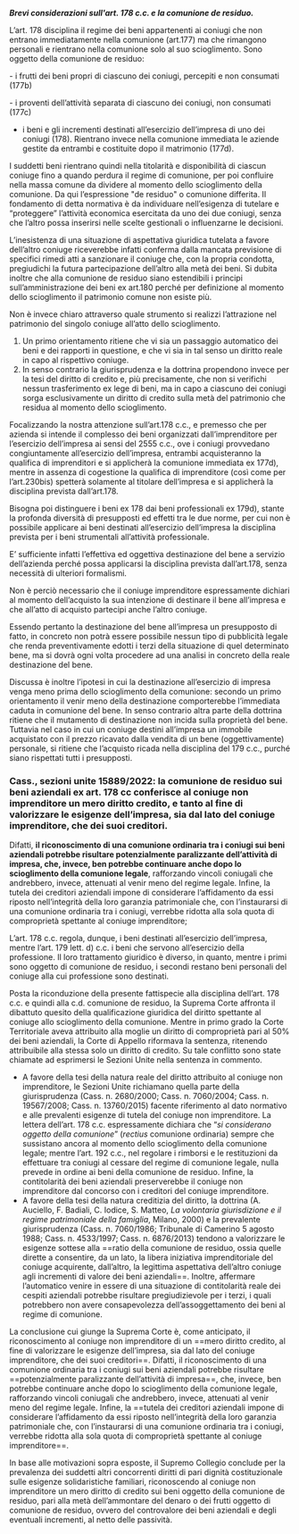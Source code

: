 **_Brevi considerazioni sull'art. 178 c.c. e la comunione de residuo._**

L’art. 178 disciplina il regime dei beni appartenenti ai coniugi che non entrano immediatamente nella comunione (art.177) ma che rimangono personali e rientrano nella comunione solo al suo scioglimento.
Sono oggetto della comunione de residuo:

- i frutti dei beni propri di ciascuno dei coniugi, percepiti e non consumati (177b)

- i proventi dell’attività separata di ciascuno dei coniugi, non consumati (177c)

- i beni e gli incrementi destinati all’esercizio dell’impresa di uno dei coniugi (178).
Rientrano invece nella comunione immediata le aziende gestite da entrambi e costituite dopo il matrimonio (177d).

I suddetti beni rientrano quindi nella titolarità e disponibilità di ciascun coniuge fino a quando perdura il regime di comunione, per poi confluire nella massa comune da dividere al momento dello scioglimento della comunione. Da qui l’espressione "de residuo" o comunione differita.
Il fondamento di detta normativa è da individuare nell’esigenza di tutelare e “proteggere” l’attività economica esercitata da uno dei due coniugi, senza che l’altro possa inserirsi nelle scelte gestionali o influenzarne le decisioni.

L’inesistenza di una situazione di aspettativa giuridica tutelata a favore dell’altro coniuge riceverebbe infatti conferma dalla mancata previsione di specifici rimedi atti a sanzionare il coniuge che, con la propria condotta, pregiudichi la futura partecipazione dell’altro alla metà dei beni.
Si dubita inoltre che alla comunione de residuo siano estendibili i principi sull’amministrazione dei beni ex art.180 perché per definizione al momento dello scioglimento il patrimonio comune non esiste più.


Non è invece chiaro attraverso quale strumento si realizzi l’attrazione nel patrimonio del singolo coniuge all’atto dello scioglimento.

1. Un primo orientamento ritiene che vi sia un passaggio automatico dei beni e dei rapporti in questione, e che vi sia in tal senso un diritto reale in capo al rispettivo coniuge.
2. In senso contrario la giurisprudenza e la dottrina propendono invece per la tesi del diritto di credito e, più precisamente, che non si verifichi nessun trasferimento ex lege di beni, ma in capo a ciascuno dei coniugi sorga esclusivamente un diritto di credito sulla metà del patrimonio che residua al momento dello scioglimento.

Focalizzando la nostra attenzione sull’art.178 c.c., e premesso che per azienda si intende il complesso dei beni organizzati dall’imprenditore per l’esercizio dell’impresa ai sensi del 2555 c.c., ove i coniugi provvedano congiuntamente all’esercizio dell’impresa, entrambi acquisteranno la qualifica di imprenditori e si applicherà la comunione immediata ex 177d), mentre in assenza di cogestione la qualifica di imprenditore (così come per l’art.230bis) spetterà solamente al titolare dell’impresa e si applicherà la disciplina prevista dall’art.178.

Bisogna poi distinguere i beni ex 178 dai beni professionali ex 179d), stante la profonda diversità di presupposti ed effetti tra le due norme, per cui non è possibile applicare ai beni destinati all’esercizio dell’impresa la disciplina prevista per i beni strumentali all’attività professionale.

E’ sufficiente infatti l’effettiva ed oggettiva destinazione del bene a servizio dell’azienda perché possa applicarsi la disciplina prevista dall’art.178, senza necessità di ulteriori formalismi.

Non è perciò necessario che il coniuge imprenditore espressamente dichiari al momento dell’acquisto la sua intenzione di destinare il bene all’impresa e che all’atto di acquisto partecipi anche l’altro coniuge.

Essendo pertanto la destinazione del bene all’impresa un presupposto di fatto, in concreto non potrà essere possibile nessun tipo di pubblicità legale che renda preventivamente edotti i terzi della situazione di quel determinato bene, ma si dovrà ogni volta procedere ad una analisi in concreto della reale destinazione del bene.

Discussa è inoltre l’ipotesi in cui la destinazione all’esercizio di impresa venga meno prima dello scioglimento della comunione: secondo un primo orientamento il venir meno della destinazione comporterebbe l’immediata caduta in comunione del bene. In senso contrario altra parte della dottrina ritiene che il mutamento di destinazione non incida sulla proprietà del bene. Tuttavia nel caso in cui un coniuge destini all’impresa un immobile acquistato con il prezzo ricavato dalla vendita di un bene (oggettivamente) personale, si ritiene che l’acquisto ricada nella disciplina del 179 c.c., purché siano rispettati tutti i presupposti.


### **Cass., sezioni unite 15889/2022**: **la comunione de residuo sui beni aziendali ex art. 178 cc conferisce al coniuge non imprenditore un mero diritto credito**, e tanto al fine di valorizzare le esigenze dell’impresa, sia dal lato del coniuge imprenditore, che dei suoi creditori. 
Difatti, **il riconoscimento di una comunione ordinaria tra i coniugi sui beni aziendali potrebbe risultare potenzialmente paralizzante dell’attività di impresa, che, invece, ben potrebbe continuare anche dopo lo scioglimento della comunione legale**, rafforzando vincoli coniugali che andrebbero, invece, attenuati al venir meno del regime legale. Infine, la tutela dei creditori aziendali impone di considerare l’affidamento da essi riposto nell’integrità della loro garanzia patrimoniale che, con l’instaurarsi di una comunione ordinaria tra i coniugi, verrebbe ridotta alla sola quota di comproprietà spettante al coniuge imprenditore;

L’art. 178 c.c. regola, dunque, i beni destinati all’esercizio dell’impresa, mentre l’art. 179 lett. d) c.c. i beni che servono all’esercizio della professione. Il loro trattamento giuridico è diverso, in quanto, mentre i primi sono oggetto di comunione de residuo, i secondi restano beni personali del coniuge alla cui professione sono destinati.

Posta la riconduzione della presente fattispecie alla disciplina dell’art. 178 c.c. e quindi alla c.d. comunione de residuo, la Suprema Corte affronta il dibattuto quesito della qualificazione giuridica del diritto spettante al coniuge allo scioglimento della comunione. Mentre in primo grado la Corte Territoriale aveva attribuito alla moglie un diritto di comproprietà pari al 50% dei beni aziendali, la Corte di Appello riformava la sentenza, ritenendo attribuibile alla stessa solo un diritto di credito. Su tale conflitto sono state chiamate ad esprimersi le Sezioni Unite nella sentenza in commento.
- A favore della tesi della natura reale del diritto attribuito al coniuge non imprenditore, le Sezioni Unite richiamano quella parte della giurisprudenza (Cass. n. 2680/2000; Cass. n. 7060/2004; Cass. n. 19567/2008; Cass. n. 13760/2015) facente riferimento al dato normativo e alle prevalenti esigenze di tutela del coniuge non imprenditore. La lettera dell’art. 178 c.c. espressamente dichiara che “_si considerano oggetto della comunione_” (_rectius_ comunione ordinaria) sempre che sussistano ancora al momento dello scioglimento della comunione legale; mentre l’art. 192 c.c., nel regolare i rimborsi e le restituzioni da effettuare tra coniugi al cessare del regime di comunione legale, nulla prevede in ordine ai beni della comunione de residuo. Infine, la contitolarità dei beni aziendali preserverebbe il coniuge non imprenditore dal concorso con i creditori del coniuge imprenditore.
- A favore della tesi della natura creditizia del diritto, la dottrina (A. Auciello, F. Badiali, C. Iodice, S. Matteo, _La volontaria giurisdizione e il regime patrimoniale della famiglia_, Milano, 2000) e la prevalente giurisprudenza (Cass. n. 7060/1986; Tribunale di Camerino 5 agosto 1988; Cass. n. 4533/1997; Cass. n. 6876/2013) tendono a valorizzare le esigenze sottese alla ==ratio della comunione de residuo, ossia quelle dirette a consentire, da un lato, la libera iniziativa imprenditoriale del coniuge acquirente, dall’altro, la legittima aspettativa dell’altro coniuge agli incrementi di valore dei beni aziendali==. Inoltre, affermare l’automatico venire in essere di una situazione di contitolarità reale dei cespiti aziendali potrebbe risultare pregiudizievole per i terzi, i quali potrebbero non avere consapevolezza dell’assoggettamento dei beni al regime di comunione.

La conclusione cui giunge la Suprema Corte è, come anticipato, il riconoscimento al coniuge non imprenditore di un ==mero diritto credito, al fine di valorizzare le esigenze dell’impresa, sia dal lato del coniuge imprenditore, che dei suoi creditori==. Difatti, il riconoscimento di una comunione ordinaria tra i coniugi sui beni aziendali potrebbe risultare ==potenzialmente paralizzante dell’attività di impresa==, che, invece, ben potrebbe continuare anche dopo lo scioglimento della comunione legale, rafforzando vincoli coniugali che andrebbero, invece, attenuati al venir meno del regime legale. Infine, la ==tutela dei creditori aziendali impone di considerare l’affidamento da essi riposto nell’integrità della loro garanzia patrimoniale che, con l’instaurarsi di una comunione ordinaria tra i coniugi, verrebbe ridotta alla sola quota di comproprietà spettante al coniuge imprenditore==.

In base alle motivazioni sopra esposte, il Supremo Collegio conclude per la prevalenza dei suddetti altri concorrenti diritti di pari dignità costituzionale sulle esigenze solidaristiche familiari, riconoscendo al coniuge non imprenditore un mero diritto di credito sui beni oggetto della comunione de residuo, pari alla metà dell’ammontare del denaro o dei frutti oggetto di comunione de residuo, ovvero del controvalore dei beni aziendali e degli eventuali incrementi, al netto delle passività.